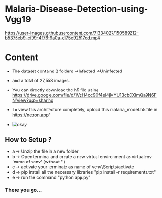 # Malaria-Disease-Detection-using-Vgg19


https://user-images.githubusercontent.com/71334027/150589212-b5376eb9-cf99-4f76-9a0a-c175e92517cd.mp4


# Content
- The dataset contains 2 folders
->Infected
->Uninfected
- and a total of 27,558 images.

- You can directly download the h5 file using https://drive.google.com/file/d/1VzH4cc9Of4el4jMYU13cbCXimQa9N6FN/view?usp=sharing

- To view this architecture completely, upload this malaria_model.h5 file in https://netron.app/
- ![okay](https://user-images.githubusercontent.com/71334027/150370896-6068c405-50b4-4665-b84c-2f7986eebbf1.jpg)

## How to Setup ?
- a -> Unzip the file in a new folder
- b -> Open terminal and create a new virtual environment as virtualenv 'name of venv' (without '')
- c -> activate your terminate as name of venv\Scripts\activate
- d -> pip install all the necessary libraries "pip install -r requirements.txt"
- e -> run the command "python app.py"

### There you go...

